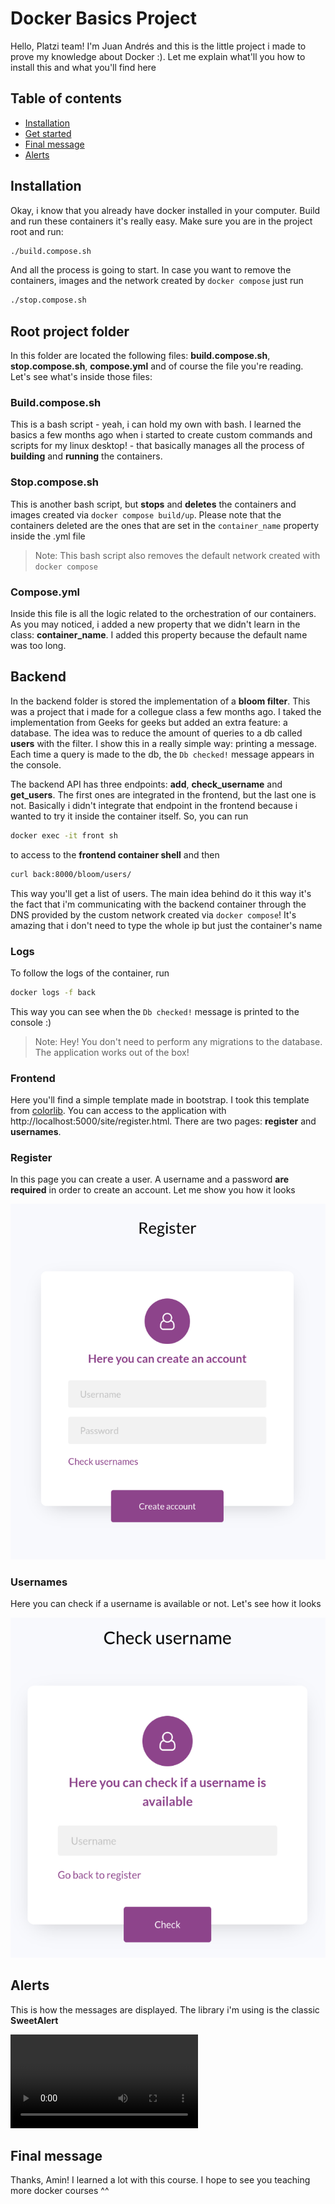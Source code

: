 # Docker Basics Project

Hello, Platzi team! I'm Juan Andrés and this is the little project i made to prove my knowledge about Docker :). Let me explain what'll you
how to install this and what you'll find here

## Table of contents
- [Installation](#installation) 
- [Get started](#root-project-folder)
- [Final message](#final-message)
- [Alerts](#alerts)

## Installation
Okay, i know that you already have docker installed in your computer. Build and run these containers it's really easy. Make sure you are in the project root and run:

```bash
./build.compose.sh
```
And all the process is going to start. In case you want to remove the containers, images and the network created by `docker compose` just
run

```bash
./stop.compose.sh
```

## Root project folder
In this folder are located the following files: **build.compose.sh**, **stop.compose.sh**, **compose.yml** and of course the file you're
reading. Let's see what's inside those files:

### Build.compose.sh
This is a bash script - yeah, i can hold my own with bash. I learned the basics a few months ago when i started to create custom commands
and scripts for my linux desktop! - that basically manages all the process of **building** and **running** the containers.

### Stop.compose.sh
This is another bash script, but **stops** and **deletes** the containers and images created via `docker compose build/up`. Please note that the containers deleted are the ones that are set in the `container_name` property inside the .yml file

> Note: This bash script also removes the default network created with `docker compose`

### Compose.yml
Inside this file is all the logic related to the orchestration of our containers. As you may noticed, i added a new property that
we didn't learn in the class: **container_name**. I added this property because the default name was too long.


## Backend
In the backend folder is stored the implementation of a **bloom filter**. This was a project that i made for a collegue class a few months ago. I taked the implementation from Geeks for geeks but added an extra feature: a database. The idea was to reduce the amount of queries
to a db called **users** with the filter. I show this in a really simple way: printing a message. Each time a query is made to the db, the
`Db checked!` message appears in the console.

The backend API has three endpoints: **add**, **check_username** and **get_users**. The first ones are integrated in the frontend, but the last one is not. Basically i didn't integrate that endpoint in the frontend because i wanted to try it inside the container itself. So, 
you can run

```bash
docker exec -it front sh
```
to access to the **frontend container shell** and then

```bash
curl back:8000/bloom/users/
```

This way you'll get a list of users. The main idea behind do it this way it's the fact that i'm communicating with the backend container
through the DNS provided by the custom network created via `docker compose`! It's amazing that i don't need to type the whole ip but just the container's name

### Logs
To follow the logs of the container, run 

```bash
docker logs -f back
```

This way you can see when the `Db checked!` message is printed to the console :)

> Note: Hey! You don't need to perform any migrations to the database. The application works out of the box!

### Frontend
Here you'll find a simple template made in bootstrap. I took this template from [colorlib](https://colorlib.com/). You can access to the application with
http://localhost:5000/site/register.html. There are two pages: **register** and **usernames**. 

### Register
In this page you can create a user. A username and a password **are required** in order to create an account. Let me show you how it looks

![Register page](res/register-page.png)

### Usernames
Here you can check if a username is available or not. Let's see how it looks

![Usernames page](res/username-page.png)

## Alerts
This is how the messages are displayed. The library i'm using is the classic **SweetAlert**

![alerts](res/alerts.mp4)


## Final message
Thanks, Amin! I learned a lot with this course. I hope to see you teaching more docker courses ^^


